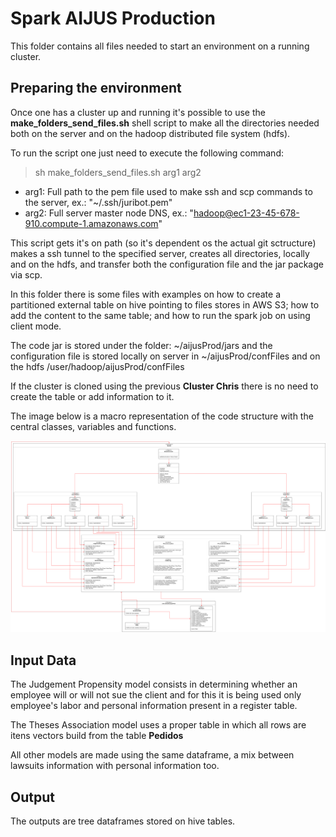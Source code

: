 # Spark AIJUS Production

This folder contains all files needed to start an environment on a running cluster.

## Preparing the environment

Once one has a cluster up and running it's possible to use the **make_folders_send_files.sh** shell script to make all the directories needed both on the server and on the hadoop distributed file system (hdfs).

To run the script one just need to execute the following command:

> sh make_folders_send_files.sh arg1 arg2

- arg1: Full path to the pem file used to make ssh and scp commands to the server, ex.: "~/.ssh/juribot.pem"
- arg2: Full server master node DNS, ex.: "hadoop@ec1-23-45-678-910.compute-1.amazonaws.com"

This script gets it's on path (so it's dependent os the actual git sctructure) makes a ssh tunnel to the specified server, creates all directories, locally and on the hdfs, and transfer both the configuration file and the jar package via scp.

In this folder there is some files with examples on how to create a partitioned external table on hive pointing to files stores in AWS S3; how to add the content to the same table; and how to run the spark job on using client mode.

The code jar is stored under the folder: ~/aijusProd/jars and the configuration file is stored locally on server in ~/aijusProd/confFiles and on the hdfs /user/hadoop/aijusProd/confFiles

If the cluster is cloned using the previous **Cluster Chris** there is no need to create the table or add information to it.

The image below is a macro representation of the code structure with the central classes, variables and functions.

![Code UML](MacroSparkSchemaAijusProd.png)

## Input Data

The Judgement Propensity model consists in determining whether an employee will or will not sue the client and for this it is being used only employee's labor and personal information present in a register table.

The Theses Association model uses a proper table in which all rows are itens vectors build from the table **Pedidos**

All other models are made using the same dataframe, a mix between lawsuits information with personal information too.

## Output
The outputs are tree dataframes stored on hive tables.

